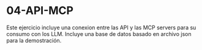 # 04-API-MCP

Este ejercicio incluye una conexion entre las API y las MCP servers para
su consumo con los LLM. Incluye una base de datos basado en archivo json
para la demostración.